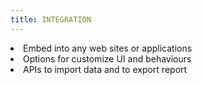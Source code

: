 ```yaml
---
title: INTEGRATION
---
```

<li>Embed into any web sites or applications</li>
<li>Options for customize UI and behaviours</li>
<li>APIs to import data and to export report</li>
